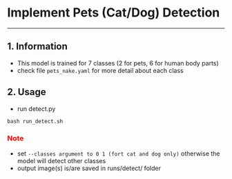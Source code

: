 # Implement Pets (Cat/Dog) Detection
----

## 1. Information
* This model is trained for 7 classes (2 for pets, 6 for human body parts)
* check file ```pets_nake.yaml``` for more detail about each class

## 2. Usage
* run detect.py

```
bash run_detect.sh
```

### <span style="color:red">Note<span>
* set ```--classes argument to 0 1 (fort cat and dog only)``` otherwise the model will detect other classes
* output image(s) is/are saved in runs/detect/ folder
